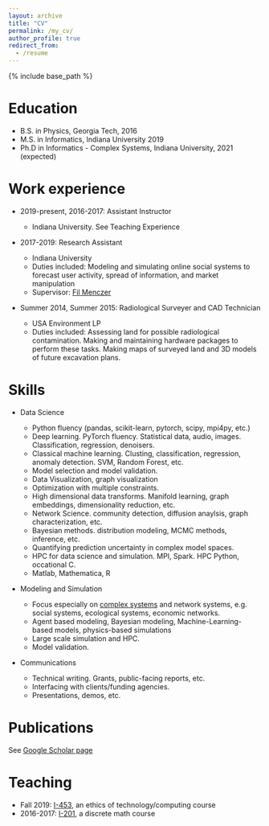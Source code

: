 ```yaml
---
layout: archive
title: "CV"
permalink: /my_cv/
author_profile: true
redirect_from:
  - /resume
---
```


{% include base_path %}

Education
======
* B.S. in Physics, Georgia Tech, 2016
* M.S. in Informatics, Indiana University 2019
* Ph.D in Informatics - Complex Systems, Indiana University, 2021 (expected)

Work experience
======
* 2019-present, 2016-2017: Assistant Instructor
  * Indiana University. See Teaching Experience
  
* 2017-2019: Research Assistant
  * Indiana University
  * Duties included: Modeling and simulating online social systems to forecast user activity, spread of information, and market manipulation
  * Supervisor: [Fil Menczer](http://cnets.indiana.edu/fil/)
  
* Summer 2014, Summer 2015: Radiological Surveyer and CAD Technician
  * USA Environment LP
  * Duties included: Assessing land for possible radiological contamination. Making and maintaining hardware packages to perform these tasks.  Making maps of surveyed land and 3D models of future excavation plans. 
  
Skills
======
* Data Science
  * Python fluency (pandas, scikit-learn, pytorch, scipy, mpi4py, etc.)
  * Deep learning. PyTorch fluency. Statistical data, audio, images. Classification, regression, denoisers.
  * Classical machine learning. Clusting, classification, regression, anomaly detection. SVM, Random Forest, etc.
  * Model selection and model validation. 
  * Data Visualization, graph visualization
  * Optimization with multiple constraints.
  * High dimensional data transforms. Manifold learning, graph embeddings, dimensionality reduction, etc.
  * Network Science. community detection, diffusion anaylsis, graph characterization, etc.
  * Bayesian methods. distribution modeling, MCMC methods, inference, etc.
  * Quantifying prediction uncertainty in complex model spaces.
  * HPC for data science and simulation. MPI, Spark. HPC Python, occational C. 
  * Matlab, Mathematica, R
  
* Modeling and Simulation
  * Focus especially on [complex systems](https://cssociety.org/about-us/what-are-cs) and network systems, e.g. social systems, ecological systems, economic networks.
  * Agent based modeling, Bayesian modeling, Machine-Learning-based models, physics-based simulations
  * Large scale simulation and HPC.
  * Model validation.
  
* Communications
  * Technical writing. Grants, public-facing reports, etc.
  * Interfacing with clients/funding agencies.
  * Presentations, demos, etc.
  

Publications
======
See [Google Scholar page](https://scholar.google.com/citations?user=uiUoGrgAAAAJ)
  
Teaching
======
* Fall 2019: [I-453](https://soic.iupui.edu/courses/info-i453/), an ethics of technology/computing course
* 2016-2017: [I-201](https://soic.iupui.edu/courses/info-i201/), a discrete math course

